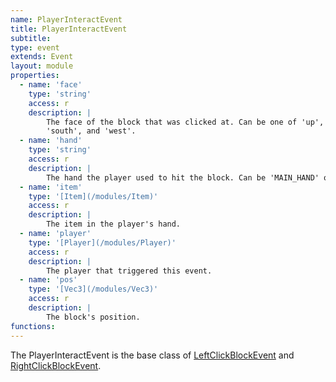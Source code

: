 ```yaml
---
name: PlayerInteractEvent
title: PlayerInteractEvent
subtitle: 
type: event
extends: Event
layout: module
properties:
  - name: 'face'
    type: 'string'
    access: r
    description: |
        The face of the block that was clicked at. Can be one of 'up', 'down', 'north', 'east',
        'south', and 'west'.
  - name: 'hand'
    type: 'string'
    access: r
    description: |
        The hand the player used to hit the block. Can be 'MAIN_HAND' or 'OFF_HAND'.
  - name: 'item'
    type: '[Item](/modules/Item)'
    access: r
    description: |
        The item in the player's hand.
  - name: 'player'
    type: '[Player](/modules/Player)'
    access: r
    description: |
        The player that triggered this event.
  - name: 'pos'
    type: '[Vec3](/modules/Vec3)'
    access: r
    description: |
        The block's position.
functions:
---
```


The <span class="notranslate">PlayerInteractEvent</span> is the base class of
[LeftClickBlockEvent](/modules/LeftClickBlockEvent/) and
[RightClickBlockEvent](/modules/RightClickBlockEvent/).
